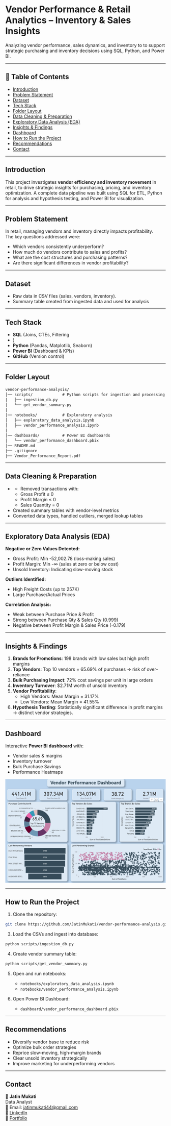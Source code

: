 # Vendor Performance & Retail Analytics – Inventory & Sales Insights  

Analyzing vendor performance, sales dynamics, and inventory to to support strategic purchasing and inventory decisions using SQL, Python, and Power BI.  

---

## 📌 Table of Contents  
- [Introduction](#introduction)  
- [Problem Statement](#problem-statement)  
- [Dataset](#dataset)  
- [Tech Stack](#tech-stack)  
- [Folder Layout](#folder-layout)  
- [Data Cleaning & Preparation](#data-cleaning--preparation)  
- [Exploratory Data Analysis (EDA)](#exploratory-data_analysis-(EDA))  
- [Insights & Findings](#insights--findings)  
- [Dashboard](#dashboard)  
- [How to Run the Project](#how-to-run-the-project)  
- [Recommendations](#recommendations)  
- [Contact](#contact)  

---

## Introduction  
This project investigates **vendor efficiency and inventory movement** in retail, to drive strategic insights for purchasing, pricing, and inventory optimization. A complete data pipeline was built using SQL for ETL, Python for analysis and hypothesis testing, and Power BI for visualization.

---

## Problem Statement  
In retail, managing vendors and inventory directly impacts profitability.  
The key questions addressed were:  
- Which vendors consistently underperform?  
- How much do vendors contribute to sales and profits?  
- What are the cost structures and purchasing patterns?  
- Are there significant differences in vendor profitability?  

---

## Dataset  
- Raw data in CSV files (sales, vendors, inventory).  
- Summary table created from ingested data and used for analysis  

---

## Tech Stack  
- **SQL** (Joins, CTEs, Filtering
- )  
- **Python** (Pandas, Matplotlib, Seaborn)  
- **Power BI** (Dashboard & KPIs)  
- **GitHub** (Version control)  

---

## Folder Layout  
```
vendor-performance-analysis/
│── scripts/             # Python scripts for ingestion and processing
|   ├── ingestion_db.py
│   └── get_vendor_summary.py
|
│── notebooks/           # Exploratory analysis
│   ├── exploratory_data_analysis.ipynb
│   ├── vendor_performance_analysis.ipynb
|
│── dashboards/          # Power BI dashboards
│   └── vendor_performance_dashboard.pbix
│── README.md
├── .gitignore
├── Vendor_Performance_Report.pdf
```

---

## Data Cleaning & Preparation  
- - Removed transactions with:
  - Gross Profit ≤ 0
  - Profit Margin ≤ 0
  - Sales Quantity = 0
- Created summary tables with vendor-level metrics
- Converted data types, handled outliers, merged lookup tables 

---

## Exploratory Data Analysis (EDA)
**Negative or Zero Values Detected:**
- Gross Profit: Min -52,002.78 (loss-making sales)
- Profit Margin: Min -∞ (sales at zero or below cost)
- Unsold Inventory: Indicating slow-moving stock

**Outliers Identified:**
- High Freight Costs (up to 257K)
- Large Purchase/Actual Prices

**Correlation Analysis:**
- Weak between Purchase Price & Profit
- Strong between Purchase Qty & Sales Qty (0.999)
- Negative between Profit Margin & Sales Price (-0.179)

---

## Insights & Findings  
1. **Brands for Promotions**: 198 brands with low sales but high profit margins
2. **Top Vendors**: Top 10 vendors = 65.69% of purchases → risk of over-reliance
3. **Bulk Purchasing Impact**: 72% cost savings per unit in large orders
4. **Inventory Turnover**: $2.71M worth of unsold inventory
5. **Vendor Profitability**:
   - High Vendors: Mean Margin = 31.17%
   - Low Vendors: Mean Margin = 41.55%
6. **Hypothesis Testing**: Statistically significant difference in profit margins → distinct vendor strategies.

---

## Dashboard  
Interactive **Power BI dashboard** with:  
- Vendor sales & margins  
- Inventory turnover  
- Bulk Purchase Savings
- Performance Heatmaps 

![Vendor Performance Dashboard](images/dashboard.png)

---

## How to Run the Project  
1. Clone the repository:
```bash
git clone https://github.com/JatinMukati/vendor-performance-analysis.git
```

3. Load the CSVs and ingest into database:
```bash
python scripts/ingestion_db.py
```

4. Create vendor summary table:
```bash
python scripts/get_vendor_summary.py
```

5. Open and run notebooks:
   - `notebooks/exploratory_data_analysis.ipynb`
   - `notebooks/vendor_performance_analysis.ipynb`

6. Open Power BI Dashboard:
   - `dashboard/vendor_performance_dashboard.pbix`
 

---

## Recommendations  
- Diversify vendor base to reduce risk
- Optimize bulk order strategies
- Reprice slow-moving, high-margin brands
- Clear unsold inventory strategically
- Improve marketing for underperforming vendors  

---

## Contact  
👤 **Jatin Mukati**  
Data Analyst  
📧 Email: [jatinmukati44@gmail.com](mailto:jatinmukati44@gmai.com)  
🔗 [LinkedIn](https://www.linkedin.com/in/jatinmukati/)  
🔗 [Portfolio](https://jatinmukati.vercel.app/)
